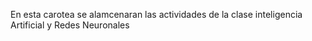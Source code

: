 En esta carotea se alamcenaran las actividades de la clase inteligencia Artificial y Redes Neuronales
